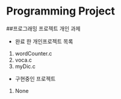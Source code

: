 # Programming Project
##프로그래밍 프로젝트 개인 과제
- 완료 한 개인프로젝트 목록

1. wordCounter.c
2. voca.c
3. myDic.c

- 구현중인 프로젝트

1. None

